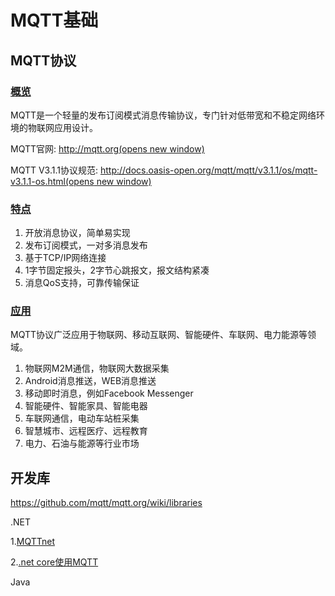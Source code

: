 # MQTT基础

## MQTT协议

### [概览](https://docs.emqx.cn/broker/v4.3/development/protocol.html#概览)

MQTT是一个轻量的发布订阅模式消息传输协议，专门针对低带宽和不稳定网络环境的物联网应用设计。

MQTT官网: [http://mqtt.org(opens new window)](http://mqtt.org/)

MQTT V3.1.1协议规范: [http://docs.oasis-open.org/mqtt/mqtt/v3.1.1/os/mqtt-v3.1.1-os.html(opens new window)](http://docs.oasis-open.org/mqtt/mqtt/v3.1.1/os/mqtt-v3.1.1-os.html)

### [特点](https://docs.emqx.cn/broker/v4.3/development/protocol.html#特点)

1. 开放消息协议，简单易实现
2. 发布订阅模式，一对多消息发布
3. 基于TCP/IP网络连接
4. 1字节固定报头，2字节心跳报文，报文结构紧凑
5. 消息QoS支持，可靠传输保证

### [应用](https://docs.emqx.cn/broker/v4.3/development/protocol.html#应用)

MQTT协议广泛应用于物联网、移动互联网、智能硬件、车联网、电力能源等领域。

1. 物联网M2M通信，物联网大数据采集
2. Android消息推送，WEB消息推送
3. 移动即时消息，例如Facebook Messenger
4. 智能硬件、智能家具、智能电器
5. 车联网通信，电动车站桩采集
6. 智慧城市、远程医疗、远程教育
7. 电力、石油与能源等行业市场







## 开发库

https://github.com/mqtt/mqtt.org/wiki/libraries

.NET

1.[MQTTnet](https://github.com/chkr1011/MQTTnet)

2.[.net core使用MQTT](https://www.cnblogs.com/luoocean/p/11232752.html)

Java



